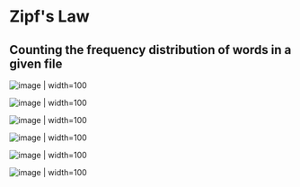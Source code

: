 # Zipf's Law #
## Counting the frequency distribution of words in a given file ##

![image](https://user-images.githubusercontent.com/97677773/150036551-c0633b92-60bb-4d9d-88bb-38430b6ebf99.png) | width=100

![image](https://user-images.githubusercontent.com/97677773/150036592-6659a4ba-5aa8-4f62-94ba-84a2f20a8f8c.png) | width=100

![image](https://user-images.githubusercontent.com/97677773/150036623-bcbace5c-ec41-4b4a-95dd-c99740386902.png) | width=100

![image](https://user-images.githubusercontent.com/97677773/150036654-3507cd22-66d2-42e1-bcde-5bf31d4dda2a.png) | width=100

![image](https://user-images.githubusercontent.com/97677773/150036671-37eb341a-62ae-4fdf-a8d1-d402b50b2a0e.png) | width=100

![image](https://user-images.githubusercontent.com/97677773/150036695-4375a8e5-a3b4-4521-a129-97459fef8e2a.png) | width=100




